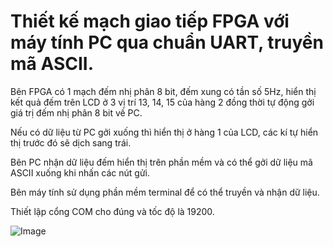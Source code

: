 # Thiết kế mạch giao tiếp FPGA với máy tính PC qua chuẩn UART, truyền mã ASCII.

Bên FPGA có 1 mạch đếm nhị phân 8 bit, đếm xung có tần số 5Hz, hiển thị kết quả đếm trên LCD ở 3 vị trí 13, 14, 15 của hàng 2 đồng thời tự động gởi giá trị đếm nhị phân 8 bit về PC.

Nếu có dữ liệu từ PC gởi xuống thì hiển thị ở hàng 1 của LCD, các kí tự hiển thị trước đó sẽ dịch sang trái.

Bên PC nhận dữ liệu đếm hiển thị trên phần mềm và có thể gởi dữ liệu mã ASCII xuống khi nhấn các nút gửi.

Bên máy tính sử dụng phần mềm terminal để có thể truyền và nhận dữ liệu.

Thiết lập cổng COM cho đúng và tốc độ là 19200.

![Image](https://github.com/user-attachments/assets/1b73d1c7-f0c2-42ef-9bbc-7994c3ca5024)
